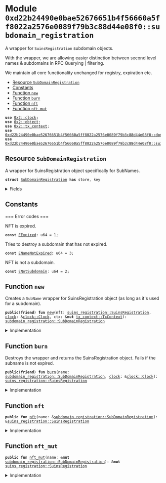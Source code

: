 
<a name="0xd22b24490e0bae52676651b4f56660a5ff8022a2576e0089f79b3c88d44e08f0_subdomain_registration"></a>

# Module `0xd22b24490e0bae52676651b4f56660a5ff8022a2576e0089f79b3c88d44e08f0::subdomain_registration`

A wrapper for <code>SuinsRegistration</code> subdomain objects.

With the wrapper, we are allowing easier distinction between second
level names & subdomains in RPC Querying | filtering.

We maintain all core functionality unchanged for registry, expiration etc.


-  [Resource `SubDomainRegistration`](#0xd22b24490e0bae52676651b4f56660a5ff8022a2576e0089f79b3c88d44e08f0_subdomain_registration_SubDomainRegistration)
-  [Constants](#@Constants_0)
-  [Function `new`](#0xd22b24490e0bae52676651b4f56660a5ff8022a2576e0089f79b3c88d44e08f0_subdomain_registration_new)
-  [Function `burn`](#0xd22b24490e0bae52676651b4f56660a5ff8022a2576e0089f79b3c88d44e08f0_subdomain_registration_burn)
-  [Function `nft`](#0xd22b24490e0bae52676651b4f56660a5ff8022a2576e0089f79b3c88d44e08f0_subdomain_registration_nft)
-  [Function `nft_mut`](#0xd22b24490e0bae52676651b4f56660a5ff8022a2576e0089f79b3c88d44e08f0_subdomain_registration_nft_mut)


<pre><code><b>use</b> <a href="dependencies/sui-framework/clock.md#0x2_clock">0x2::clock</a>;
<b>use</b> <a href="dependencies/sui-framework/object.md#0x2_object">0x2::object</a>;
<b>use</b> <a href="dependencies/sui-framework/tx_context.md#0x2_tx_context">0x2::tx_context</a>;
<b>use</b> <a href="domain.md#0xd22b24490e0bae52676651b4f56660a5ff8022a2576e0089f79b3c88d44e08f0_domain">0xd22b24490e0bae52676651b4f56660a5ff8022a2576e0089f79b3c88d44e08f0::domain</a>;
<b>use</b> <a href="suins_registration.md#0xd22b24490e0bae52676651b4f56660a5ff8022a2576e0089f79b3c88d44e08f0_suins_registration">0xd22b24490e0bae52676651b4f56660a5ff8022a2576e0089f79b3c88d44e08f0::suins_registration</a>;
</code></pre>



<a name="0xd22b24490e0bae52676651b4f56660a5ff8022a2576e0089f79b3c88d44e08f0_subdomain_registration_SubDomainRegistration"></a>

## Resource `SubDomainRegistration`

A wrapper for SuinsRegistration object specifically for SubNames.


<pre><code><b>struct</b> <a href="subdomain_registration.md#0xd22b24490e0bae52676651b4f56660a5ff8022a2576e0089f79b3c88d44e08f0_subdomain_registration_SubDomainRegistration">SubDomainRegistration</a> <b>has</b> store, key
</code></pre>



<details>
<summary>Fields</summary>


<dl>
<dt>
<code>id: <a href="dependencies/sui-framework/object.md#0x2_object_UID">object::UID</a></code>
</dt>
<dd>

</dd>
<dt>
<code>nft: <a href="suins_registration.md#0xd22b24490e0bae52676651b4f56660a5ff8022a2576e0089f79b3c88d44e08f0_suins_registration_SuinsRegistration">suins_registration::SuinsRegistration</a></code>
</dt>
<dd>

</dd>
</dl>


</details>

<a name="@Constants_0"></a>

## Constants


<a name="0xd22b24490e0bae52676651b4f56660a5ff8022a2576e0089f79b3c88d44e08f0_subdomain_registration_EExpired"></a>

=== Error codes ===

NFT is expired.


<pre><code><b>const</b> <a href="subdomain_registration.md#0xd22b24490e0bae52676651b4f56660a5ff8022a2576e0089f79b3c88d44e08f0_subdomain_registration_EExpired">EExpired</a>: u64 = 1;
</code></pre>



<a name="0xd22b24490e0bae52676651b4f56660a5ff8022a2576e0089f79b3c88d44e08f0_subdomain_registration_ENameNotExpired"></a>

Tries to destroy a subdomain that has not expired.


<pre><code><b>const</b> <a href="subdomain_registration.md#0xd22b24490e0bae52676651b4f56660a5ff8022a2576e0089f79b3c88d44e08f0_subdomain_registration_ENameNotExpired">ENameNotExpired</a>: u64 = 3;
</code></pre>



<a name="0xd22b24490e0bae52676651b4f56660a5ff8022a2576e0089f79b3c88d44e08f0_subdomain_registration_ENotSubdomain"></a>

NFT is not a subdomain.


<pre><code><b>const</b> <a href="subdomain_registration.md#0xd22b24490e0bae52676651b4f56660a5ff8022a2576e0089f79b3c88d44e08f0_subdomain_registration_ENotSubdomain">ENotSubdomain</a>: u64 = 2;
</code></pre>



<a name="0xd22b24490e0bae52676651b4f56660a5ff8022a2576e0089f79b3c88d44e08f0_subdomain_registration_new"></a>

## Function `new`

Creates a <code>SubName</code> wrapper for SuinsRegistration object
(as long as it's used for a subdomain).


<pre><code><b>public</b>(<b>friend</b>) <b>fun</b> <a href="subdomain_registration.md#0xd22b24490e0bae52676651b4f56660a5ff8022a2576e0089f79b3c88d44e08f0_subdomain_registration_new">new</a>(nft: <a href="suins_registration.md#0xd22b24490e0bae52676651b4f56660a5ff8022a2576e0089f79b3c88d44e08f0_suins_registration_SuinsRegistration">suins_registration::SuinsRegistration</a>, <a href="dependencies/sui-framework/clock.md#0x2_clock">clock</a>: &<a href="dependencies/sui-framework/clock.md#0x2_clock_Clock">clock::Clock</a>, ctx: &<b>mut</b> <a href="dependencies/sui-framework/tx_context.md#0x2_tx_context_TxContext">tx_context::TxContext</a>): <a href="subdomain_registration.md#0xd22b24490e0bae52676651b4f56660a5ff8022a2576e0089f79b3c88d44e08f0_subdomain_registration_SubDomainRegistration">subdomain_registration::SubDomainRegistration</a>
</code></pre>



<details>
<summary>Implementation</summary>


<pre><code><b>public</b>(<a href="dependencies/sui-framework/package.md#0x2_package">package</a>) <b>fun</b> <a href="subdomain_registration.md#0xd22b24490e0bae52676651b4f56660a5ff8022a2576e0089f79b3c88d44e08f0_subdomain_registration_new">new</a>(nft: SuinsRegistration, <a href="dependencies/sui-framework/clock.md#0x2_clock">clock</a>: &Clock, ctx: &<b>mut</b> TxContext): <a href="subdomain_registration.md#0xd22b24490e0bae52676651b4f56660a5ff8022a2576e0089f79b3c88d44e08f0_subdomain_registration_SubDomainRegistration">SubDomainRegistration</a> {
    // Can't wrap a non-subdomain NFT.
    <b>assert</b>!(nft.<a href="domain.md#0xd22b24490e0bae52676651b4f56660a5ff8022a2576e0089f79b3c88d44e08f0_domain">domain</a>().is_subdomain(), <a href="subdomain_registration.md#0xd22b24490e0bae52676651b4f56660a5ff8022a2576e0089f79b3c88d44e08f0_subdomain_registration_ENotSubdomain">ENotSubdomain</a>);
    // Can't wrap an expired NFT.
    <b>assert</b>!(!nft.has_expired(<a href="dependencies/sui-framework/clock.md#0x2_clock">clock</a>), <a href="subdomain_registration.md#0xd22b24490e0bae52676651b4f56660a5ff8022a2576e0089f79b3c88d44e08f0_subdomain_registration_EExpired">EExpired</a>);

    <a href="subdomain_registration.md#0xd22b24490e0bae52676651b4f56660a5ff8022a2576e0089f79b3c88d44e08f0_subdomain_registration_SubDomainRegistration">SubDomainRegistration</a> {
        id: <a href="dependencies/sui-framework/object.md#0x2_object_new">object::new</a>(ctx),
        nft: nft
    }
}
</code></pre>



</details>

<a name="0xd22b24490e0bae52676651b4f56660a5ff8022a2576e0089f79b3c88d44e08f0_subdomain_registration_burn"></a>

## Function `burn`

Destroys the wrapper and returns the SuinsRegistration object.
Fails if the subname is not expired.


<pre><code><b>public</b>(<b>friend</b>) <b>fun</b> <a href="subdomain_registration.md#0xd22b24490e0bae52676651b4f56660a5ff8022a2576e0089f79b3c88d44e08f0_subdomain_registration_burn">burn</a>(name: <a href="subdomain_registration.md#0xd22b24490e0bae52676651b4f56660a5ff8022a2576e0089f79b3c88d44e08f0_subdomain_registration_SubDomainRegistration">subdomain_registration::SubDomainRegistration</a>, <a href="dependencies/sui-framework/clock.md#0x2_clock">clock</a>: &<a href="dependencies/sui-framework/clock.md#0x2_clock_Clock">clock::Clock</a>): <a href="suins_registration.md#0xd22b24490e0bae52676651b4f56660a5ff8022a2576e0089f79b3c88d44e08f0_suins_registration_SuinsRegistration">suins_registration::SuinsRegistration</a>
</code></pre>



<details>
<summary>Implementation</summary>


<pre><code><b>public</b>(<a href="dependencies/sui-framework/package.md#0x2_package">package</a>) <b>fun</b> <a href="subdomain_registration.md#0xd22b24490e0bae52676651b4f56660a5ff8022a2576e0089f79b3c88d44e08f0_subdomain_registration_burn">burn</a>(name: <a href="subdomain_registration.md#0xd22b24490e0bae52676651b4f56660a5ff8022a2576e0089f79b3c88d44e08f0_subdomain_registration_SubDomainRegistration">SubDomainRegistration</a>, <a href="dependencies/sui-framework/clock.md#0x2_clock">clock</a>: &Clock): SuinsRegistration {
    // tries <b>to</b> unwrap a non-expired subname.
    <b>assert</b>!(name.nft.has_expired(<a href="dependencies/sui-framework/clock.md#0x2_clock">clock</a>), <a href="subdomain_registration.md#0xd22b24490e0bae52676651b4f56660a5ff8022a2576e0089f79b3c88d44e08f0_subdomain_registration_ENameNotExpired">ENameNotExpired</a>);

    <b>let</b> <a href="subdomain_registration.md#0xd22b24490e0bae52676651b4f56660a5ff8022a2576e0089f79b3c88d44e08f0_subdomain_registration_SubDomainRegistration">SubDomainRegistration</a> {
        id, nft
    } = name;

    id.delete();
    nft
}
</code></pre>



</details>

<a name="0xd22b24490e0bae52676651b4f56660a5ff8022a2576e0089f79b3c88d44e08f0_subdomain_registration_nft"></a>

## Function `nft`



<pre><code><b>public</b> <b>fun</b> <a href="subdomain_registration.md#0xd22b24490e0bae52676651b4f56660a5ff8022a2576e0089f79b3c88d44e08f0_subdomain_registration_nft">nft</a>(name: &<a href="subdomain_registration.md#0xd22b24490e0bae52676651b4f56660a5ff8022a2576e0089f79b3c88d44e08f0_subdomain_registration_SubDomainRegistration">subdomain_registration::SubDomainRegistration</a>): &<a href="suins_registration.md#0xd22b24490e0bae52676651b4f56660a5ff8022a2576e0089f79b3c88d44e08f0_suins_registration_SuinsRegistration">suins_registration::SuinsRegistration</a>
</code></pre>



<details>
<summary>Implementation</summary>


<pre><code><b>public</b> <b>fun</b> <a href="subdomain_registration.md#0xd22b24490e0bae52676651b4f56660a5ff8022a2576e0089f79b3c88d44e08f0_subdomain_registration_nft">nft</a>(name: &<a href="subdomain_registration.md#0xd22b24490e0bae52676651b4f56660a5ff8022a2576e0089f79b3c88d44e08f0_subdomain_registration_SubDomainRegistration">SubDomainRegistration</a>): &SuinsRegistration {
    &name.nft
}
</code></pre>



</details>

<a name="0xd22b24490e0bae52676651b4f56660a5ff8022a2576e0089f79b3c88d44e08f0_subdomain_registration_nft_mut"></a>

## Function `nft_mut`



<pre><code><b>public</b> <b>fun</b> <a href="subdomain_registration.md#0xd22b24490e0bae52676651b4f56660a5ff8022a2576e0089f79b3c88d44e08f0_subdomain_registration_nft_mut">nft_mut</a>(name: &<b>mut</b> <a href="subdomain_registration.md#0xd22b24490e0bae52676651b4f56660a5ff8022a2576e0089f79b3c88d44e08f0_subdomain_registration_SubDomainRegistration">subdomain_registration::SubDomainRegistration</a>): &<b>mut</b> <a href="suins_registration.md#0xd22b24490e0bae52676651b4f56660a5ff8022a2576e0089f79b3c88d44e08f0_suins_registration_SuinsRegistration">suins_registration::SuinsRegistration</a>
</code></pre>



<details>
<summary>Implementation</summary>


<pre><code><b>public</b> <b>fun</b> <a href="subdomain_registration.md#0xd22b24490e0bae52676651b4f56660a5ff8022a2576e0089f79b3c88d44e08f0_subdomain_registration_nft_mut">nft_mut</a>(name: &<b>mut</b> <a href="subdomain_registration.md#0xd22b24490e0bae52676651b4f56660a5ff8022a2576e0089f79b3c88d44e08f0_subdomain_registration_SubDomainRegistration">SubDomainRegistration</a>): &<b>mut</b> SuinsRegistration {
    &<b>mut</b> name.nft
}
</code></pre>



</details>
